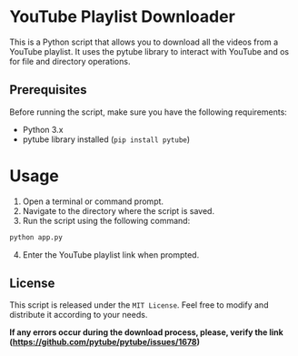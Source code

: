 # YouTube Playlist Downloader
This is a Python script that allows you to download all the videos from a YouTube playlist. It uses the pytube library to interact with YouTube and os for file and directory operations.

## Prerequisites
Before running the script, make sure you have the following requirements:

- Python 3.x
- pytube library installed (``pip install pytube``)

# Usage
1. Open a terminal or command prompt.
2. Navigate to the directory where the script is saved.
3. Run the script using the following command:

```python
python app.py
```
4. Enter the YouTube playlist link when prompted.

## License
This script is released under the ``MIT License``. Feel free to modify and distribute it according to your needs.

**If any errors occur during the download process, please, verify the link (https://github.com/pytube/pytube/issues/1678)**